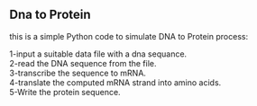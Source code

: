 ## Dna to Protein

this is a simple Python code to simulate DNA to Protein process:

1-input a suitable data file with a dna sequance.<br/>
2-read the DNA sequence from the file.<br/>
3-transcribe the sequence to mRNA.<br/>
4-translate the computed mRNA strand into amino acids.<br/>
5-Write the protein sequence.<br/>
